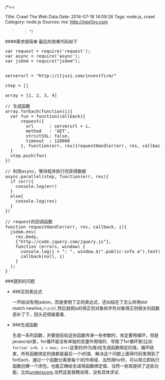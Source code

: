 /*<<

 Title: Crawl The Web Data
 Date: 2014-07-16 14:09:26
 Tags: node.js, crawl
 Category: node.js
 Sources:
   me: http://mpr0xy.com
>>*/

####需求很简单
最后的效果代码如下
<pre>
var request = require('request');
var async = require('async');
var jsdom = require("jsdom");


serverurl = "http://itjuzi.com/investfirm/"

step = []

array = [1, 2, 3, 4]

// 生成函数
array.forEach(function(i){
  var fun = function(callback){
      request({
        url      : serverurl + i,
        method   : 'GET',
        strictSSL: false,
        timeout  : 120000
      }, function(err, res){requestHandler(err, res, callback, i)})
  }
  step.push(fun)
})

// 利用async，等待程序执行完获得数据
async.parallel(step, function(err, res){
  if (err){
    console.log(err)
  }
  else{
    console.log(res)
  }
})

// request的回调函数
function requestHandler(err, res, callback, i){
  jsdom.env(
    res.body,
    ["http://code.jquery.com/jquery.js"],
    function (errors, window) {
      console.log(i + ": ", window.$(".public-info a").text());
      callback(null, i)
    }
  );
}
</pre>

###遇到的问题
* ###正则表达式

    一开始没有用jsdom，而是使用了正则表达式，还纠结在了怎么样用dot match newline,`[\s\S]`.然后就把js的得正则对象和字符对象得正则相关的函数恶补了下，回头还得接着看．
    
* ###生成函数

    生成一系列函数，并要提前给这些函数传递一些参数时，肯定要用循环，但是javascript里，for循环是没有单独的变量作用域的．导致了for循环里(比如`for(var i=0; i < max; i++)`这里的i作为值)给生成函数绑定的值，循环结束，所有函数绑定的值都是最后一个i的值．解决这个问题上面得代码里用到了forEach，通过一个函数分离里每个i的作用域．当然用for时，可以用立即执行函数创建一个闭包，也能正确给生成得函数绑定值．当然一些库提供了这些功能，比如[underscore](http://underscorejs.org/),当然这是我瞎说得，没有具体求证．
    




